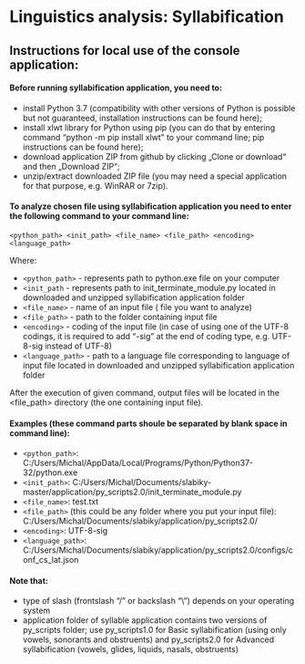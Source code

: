 # Linguistics analysis: Syllabification


## Instructions for local use of the console application:

#### Before running syllabification application, you need to: 
* install Python 3.7 (compatibility with other versions of Python is possible but not guaranteed, installation instructions can be found here);
* install xlwt library for Python using pip (you can do that by entering command “python -m pip install xlwt” to your command line; pip instructions can be found here);
* download application ZIP from github by clicking „Clone or download“ and then „Download ZIP“;
* unzip/extract downloaded ZIP file (you may need a special application for that purpose, e.g. WinRAR or 7zip). 

#### To analyze chosen file using syllabification application you need to enter the following command to your command line:  

`<python_path> <init_path> <file_name> <file_path> <encoding> <language_path>`

Where:
* `<python_path>`	 - represents path to python.exe file on your computer
* `<init_path` - represents path to init_terminate_module.py located in downloaded and unzipped syllabification application folder
* `<file_name>` - name of an input file ( file you want to analyze) 
* `<file_path>` - path to the folder containing input file
* `<encoding>` - coding of the input file (in case of using one of the UTF-8 codings, it is required to add  “-sig” at the end of coding type, e.g. UTF-8-sig instead of UTF-8) 
* `<language_path>` - path to a language file corresponding to language of input file located in downloaded and unzipped syllabification application folder

After the execution of given command, output files will be located in the <file_path> directory (the one containing input file).
 
#### Examples (these command parts shoule be separated by blank space in command line):
* `<python_path>`:
C:/Users/Michal/AppData/Local/Programs/Python/Python37-32/python.exe
* `<init_path>`:
C:/Users/Michal/Documents/slabiky-master/application/py_scripts2.0/init_terminate_module.py
* `<file_name>`:
test.txt 
* `<file_path>` (this could be any folder where you put your input file):
C:/Users/Michal/Documents/slabiky/application/py_scripts2.0/  
* `<encoding>`:
UTF-8-sig 
* `<language_path>`:
C:/Users/Michal/Documents/slabiky/application/py_scripts2.0/configs/conf_cs_lat.json 

#### Note that: 
* type of slash (frontslash “/” or backslash “\”) depends on your operating system
* application folder of syllable application contains two versions of py_scripts folder; use py_scripts1.0 for Basic syllabification (using only vowels, sonorants and obstruents) and py_scripts2.0 for Advanced syllabification (vowels, glides, liquids, nasals, obstruents)
